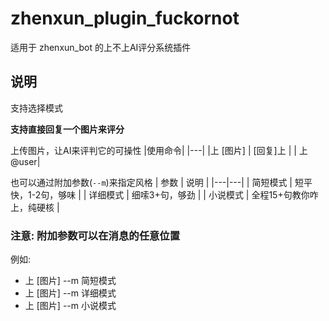 # zhenxun_plugin_fuckornot
适用于 zhenxun_bot 的上不上AI评分系统插件

## 说明
支持选择模式

**支持直接回复一个图片来评分**

上传图片，让AI来评判它的可操性
|使用命令|
|---|
|上 [图片]
| [回复]上 |
| 上 @user|

也可以通过附加参数(`--m`)来指定风格
| 参数 | 说明 |
|---|---|
| 简短模式 | 短平快，1-2句，够味 |
| 详细模式 | 细嗦3+句，够劲 |
| 小说模式 | 全程15+句教你咋上，纯硬核 |

### 注意: 附加参数可以在消息的任意位置
例如:
- 上 [图片] --m 简短模式
- 上 [图片] --m 详细模式
- 上 [图片] --m 小说模式